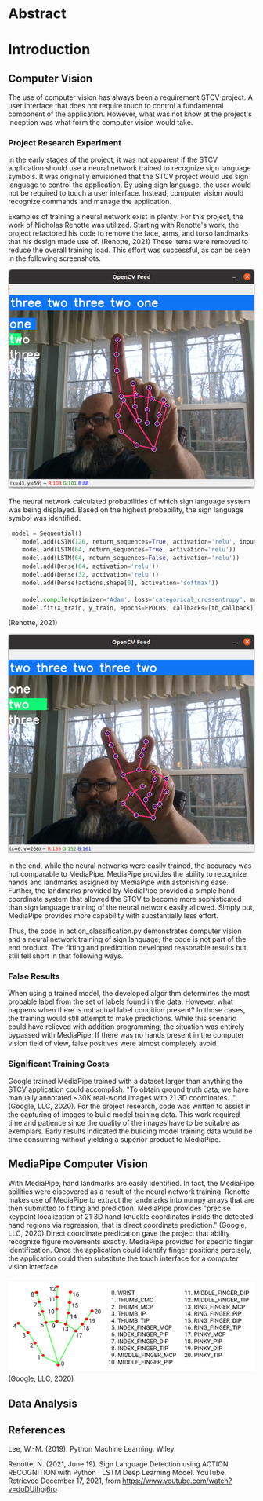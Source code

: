 # Abstract

# Introduction

## Computer Vision 

The use of computer vision has always been a requirement STCV project. A user interface that does not require touch to control a fundamental component of the application. However, what was not know at the project's inception was what form the computer vision would take.

### Project Research Experiment

In the early stages of the project, it was not apparent if the STCV application should use a neural network trained to recognize sign language symbols. It was originally envisioned that the STCV project would use sign language to control the application. By using sign language, the user would not be required to touch a user interface.  Instead, computer vision would recognize commands and manage the application. 

Examples of training a neural network exist in plenty. For this project, the work of Nicholas Renotte was utilized.  Starting with Renotte's work, the project refactored his code to remove the face, arms, and torso landmarks that his design made use of. (Renotte, 2021) These items were removed to reduce the overall training load. This effort was successful, as can be seen in the following screenshots.

![Image One](Selection_113.png)

The neural network calculated probabilities of which sign language system was being displayed. Based on the highest probability, the sign language symbol was identified.  

```python
 model = Sequential()
    model.add(LSTM(126, return_sequences=True, activation='relu', input_shape=(30, 126)))
    model.add(LSTM(64, return_sequences=True, activation='relu'))
    model.add(LSTM(64, return_sequences=False, activation='relu'))
    model.add(Dense(64, activation='relu'))
    model.add(Dense(32, activation='relu'))
    model.add(Dense(actions.shape[0], activation='softmax'))

    model.compile(optimizer='Adam', loss='categorical_crossentropy', metrics=['categorical_accuracy'])
    model.fit(X_train, y_train, epochs=EPOCHS, callbacks=[tb_callback])

```
(Renotte, 2021)

![Image Two](Selection_112.png)

In the end, while the neural networks were easily trained, the accuracy was not comparable to MediaPipe. MediaPipe provides the ability to recognize hands and landmarks assigned by MediaPipe with astonishing ease.  Further, the landmarks provided by MediaPipe provided a simple hand coordinate system that allowed the STCV to become more sophisticated than sign language training of the neural network easily allowed. Simply put, MediaPipe provides more capability with substantially less effort. 

Thus, the code in action_classification.py demonstrates computer vision and a neural network training of sign language, the code is not part of the end product. The fitting and predictition developed reasonable results but still fell short in that following ways.  

### False Results

When using a trained model, the developed algorithm determines the most probable label from the set of labels found in the data.  However, what happens when there is not actual label condition present? In those cases, the training would still attempt to make predictions.  While this scenario could have relieved with addition programming, the situation was entirely bypassed with MediaPipe. If there was no hands present in the computer vision field of view, false positives were almost completely avoid

### Significant Training Costs

Google trained MediaPipe trained with a dataset larger than anything the STCV application could accomplish. "To obtain ground truth data, we have manually annotated ~30K real-world images with 21 3D coordinates..." (Google, LLC, 2020). For the project research, code was written to assist in the capturing of images to build model training data.  This work required time and patience since the quality of the images have to be suitable as exemplars.  Early results indicated the building model training data would be time consuming without yielding a superior product to MediaPipe.   

## MediaPipe Computer Vision

With MediaPipe, hand landmarks are easily identified. In fact, the MediaPipe abilities were discovered as a result of the neural network training. Renotte makes use of MediaPipe to extract the landmarks into numpy arrays that are then submitted to fitting and prediction.  MediaPipe provides "precise keypoint localization of 21 3D hand-knuckle coordinates inside the detected hand regions via regression, that is direct coordinate prediction." (Google, LLC, 2020) Direct coordinate predication gave the project that ability recognize figure movements exactly. MediaPipe provided for specific finger identification. Once the application could identify finger positions percisely, the application could then substitute the touch interface for a computer vision interface.

![Hand landmarks](handlandmarks.png) (Google, LLC, 2020)

## Data Analysis


## References

Lee, W.-M. (2019). Python Machine Learning. Wiley.

Renotte, N. (2021, June 19). Sign Language Detection using ACTION   RECOGNITION with Python | LSTM Deep Learning Model. YouTube. Retrieved December 17, 2021, from https://www.youtube.com/watch?v=doDUihpj6ro